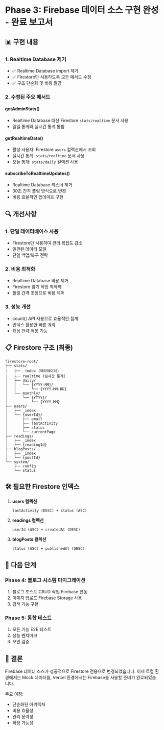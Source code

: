 # Phase 3: Firebase 데이터 소스 구현 완성 - 완료 보고서

## 📊 구현 내용

### 1. Realtime Database 제거
- ✅ Realtime Database import 제거
- ✅ Firestore만 사용하도록 모든 메서드 수정
- ✅ 구조 단순화 및 비용 절감

### 2. 수정된 주요 메서드

#### getAdminStats()
- Realtime Database 대신 Firestore `stats/realtime` 문서 사용
- 일일 통계와 실시간 통계 통합

#### getRealtimeData()
- 활성 사용자: Firestore `users` 컬렉션에서 조회
- 실시간 통계: `stats/realtime` 문서 사용
- 오늘 통계: `stats/daily` 컬렉션 사용

#### subscribeToRealtimeUpdates()
- Realtime Database 리스너 제거
- 30초 간격 폴링 방식으로 변경
- 비용 효율적인 업데이트 구현

## 🔍 개선사항

### 1. 단일 데이터베이스 사용
- Firestore만 사용하여 관리 복잡도 감소
- 일관된 데이터 모델
- 단일 백업/복구 전략

### 2. 비용 최적화
- Realtime Database 비용 제거
- Firestore 읽기 작업 최적화
- 폴링 간격 조정으로 비용 제어

### 3. 성능 개선
- count() API 사용으로 효율적인 집계
- 인덱스 활용한 빠른 쿼리
- 캐싱 전략 적용 가능

## 📋 Firestore 구조 (최종)

```
firestore-root/
├── stats/
│   ├── _index (메타데이터)
│   ├── realtime (실시간 통계)
│   ├── daily/
│   │   └── {YYYY-MM}/
│   │       └── {YYYY-MM-DD}
│   └── monthly/
│       └── {YYYY}/
│           └── {YYYY-MM}
├── users/
│   ├── _index
│   └── {userId}/
│       ├── email
│       ├── lastActivity
│       ├── status
│       └── currentPage
├── readings/
│   ├── _index
│   └── {readingId}
├── blogPosts/
│   ├── _index
│   └── {postId}
└── system/
    ├── config
    └── status
```

## 🛠️ 필요한 Firestore 인덱스

1. **users 컬렉션**
   ```
   lastActivity (DESC) + status (ASC)
   ```

2. **readings 컬렉션**
   ```
   userId (ASC) + createdAt (DESC)
   ```

3. **blogPosts 컬렉션**
   ```
   status (ASC) + publishedAt (DESC)
   ```

## 🚀 다음 단계

### Phase 4: 블로그 시스템 마이그레이션
1. 블로그 포스트 CRUD 작업 Firebase 연동
2. 이미지 업로드 Firebase Storage 사용
3. 검색 기능 구현

### Phase 5: 통합 테스트
1. 모든 기능 E2E 테스트
2. 성능 벤치마크
3. 보안 검증

## 📝 결론

Firebase 데이터 소스가 성공적으로 Firestore 전용으로 변경되었습니다. 이제 로컬 환경에서는 Mock 데이터를, Vercel 환경에서는 Firebase를 사용할 준비가 완료되었습니다.

주요 이점:
- 단순화된 아키텍처
- 비용 효율성
- 관리 용이성
- 확장 가능성